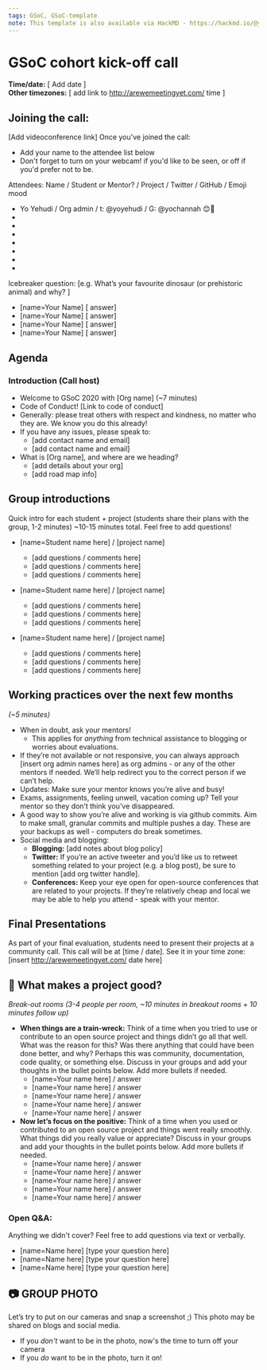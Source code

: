```yaml
---
tags: GSoC, GSoC-template
note: This template is also available via HackMD - https://hackmd.io/@yoyehudi/Hk3wd-ZPr
---
```


# GSoC cohort kick-off call

**Time/date:** [ Add date ]  
**Other timezones:** [ add link to http://arewemeetingyet.com/ time ]

## Joining the call:
[Add videoconference link]
Once you've joined the call:
- Add your name to the attendee list below
- Don't forget to turn on your webcam! if you'd like to be seen, or off if you'd prefer not to be.


Attendees: Name / Student or Mentor? / Project / Twitter / GitHub / Emoji mood
- Yo Yehudi / Org admin / t: @yoyehudi / G: @yochannah 😊🎉
-
-
-
-
-
-
-  

Icebreaker question: [e.g. What’s your favourite dinosaur (or prehistoric animal) and why? ]
- [name=Your Name] [ answer]
- [name=Your Name] [ answer]
- [name=Your Name] [ answer]
- [name=Your Name] [ answer]

## Agenda

### Introduction (Call host)
 - Welcome to GSoC 2020 with [Org name] (~7 minutes)
 - Code of Conduct! [Link to code of conduct]
  - Generally: please treat others with respect and kindness, no matter who they are. We know you do this already!
  - If you have any issues, please speak to:
    - [add contact name and email]
    - [add contact name and email]
- What is [Org name], and where are we heading?
    - [add details about your org]
    - [add road map info]

## Group introductions
Quick intro for each student + project (students share their plans with the group, 1-2 minutes) ~10-15 minutes total. Feel free to add questions!

- [name=Student name here] / [project name]
    - [add questions / comments here]
    - [add questions / comments here]
    - [add questions / comments here]

- [name=Student name here] / [project name]
    - [add questions / comments here]
    - [add questions / comments here]
    - [add questions / comments here]

- [name=Student name here] / [project name]
    - [add questions / comments here]
    - [add questions / comments here]
    - [add questions / comments here]

## Working practices over the next few months
_(~5 minutes)_

- When in doubt, ask your mentors!
    - This applies for *anything* from technical assistance to blogging or worries about evaluations.
- If they’re not available or not responsive, you can always approach [insert org admin names here] as org admins - or any of the other mentors if needed.  We’ll help redirect you to the correct person if we can’t help.
- Updates: Make sure your mentor knows you’re alive and busy!
- Exams, assignments, feeling unwell, vacation coming up? Tell your mentor so they don’t think you’ve disappeared.
- A good way to show you’re alive and working is via github commits. Aim to make small, granular commits and multiple pushes a day. These are your backups as well - computers do break sometimes.
- Social media and blogging:
    - **Blogging:** [add notes about blog policy]
    - **Twitter:** If you’re an active tweeter and you’d like us to retweet something related to your project (e.g. a blog post), be sure to mention [add org twitter handle].
    - **Conferences:** Keep your eye open for open-source conferences that are related to your projects. If they’re relatively cheap and local we may be able to help you attend - speak with your mentor.

## Final Presentations
As part of your final evaluation, students need to present their projects at a community call. This call will be at [time / date]. See it in your time zone: [insert http://arewemeetingyet.com/ date here]

## 💬 What makes a project good?
_Break-out rooms (3-4 people per room, ~10 minutes in breakout rooms + 10 minutes follow up)_

- **When things are a train-wreck:** Think of a time when you tried to use or contribute to an open source project and things didn’t go all that well. What was the reason for this? Was there anything that could have been done better, and why? Perhaps this was community, documentation, code quality, or something else. Discuss in your groups and add your thoughts in the bullet points below. Add more bullets if needed.
    - [name=Your name here] / answer
    - [name=Your name here] / answer
    - [name=Your name here] / answer
    - [name=Your name here] / answer
    - [name=Your name here] / answer
- **Now let’s focus on the positive:** Think of a time when you used or contributed to an open source project and things went really smoothly. What things did you really value or appreciate? Discuss in your groups and add your thoughts in the bullet points below. Add more bullets if needed.
    - [name=Your name here] / answer
    - [name=Your name here] / answer
    - [name=Your name here] / answer
    - [name=Your name here] / answer
    - [name=Your name here] / answer

### Open Q&A:
Anything we didn't cover? Feel free to add questions via text or verbally.
- [name=Name here] [type your question here]
- [name=Name here] [type your question here]
- [name=Name here] [type your question here]

## :camera: GROUP PHOTO

Let’s try to put on our cameras and snap a screenshot ;) This photo may be shared on blogs and social media. 
- If you _don't_ want to be in the photo, now's the time to turn off your camera
- If you _do_ want to be in the photo, turn it on!
